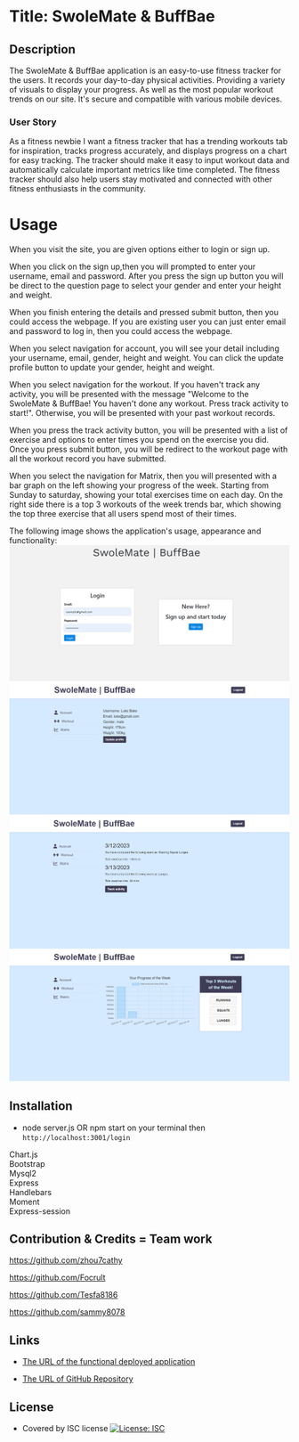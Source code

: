 # Title: SwoleMate & BuffBae

## Description

The SwoleMate & BuffBae application is an easy-to-use fitness tracker for the users. It records your day-to-day physical activities. Providing a variety of visuals to display your progress. As well as the most popular workout trends on our site. It's secure and compatible with various mobile devices.

### User Story

As a fitness newbie I want a fitness tracker that has a trending workouts tab for inspiration, tracks progress accurately, and displays progress on a chart for easy tracking. The tracker should make it easy to input workout data and automatically calculate important metrics like time completed. The fitness tracker should also help users stay motivated and connected with other fitness enthusiasts in the community.

# Usage

When you visit the site, you are given options either to login or sign up.

When you click on the sign up,then you will prompted to enter your username, email and password. After you press the sign up button you will be direct to the question page to select your gender and enter your height and weight.

When you finish entering the details and pressed submit button, then you could access the webpage. If you are existing user you can just enter email and password to log in, then you could access the webpage.

When you select navigation for account, you will see your detail including your username, email, gender, height and weight. You can click the update profile button to update your gender, height and weight.

When you select navigation for the workout. If you haven't track any activity, you will be presented with the message "Welcome to the SwoleMate & BuffBae! You haven't done any workout. Press track activity to start!". Otherwise, you will be presented with your past workout records.

When you press the track activity button, you will be presented with a list of exercise and options to enter times you spend on the exercise you did. Once you press submit button, you will be redirect to the workout page with all the workout record you have submitted.

When you select the navigation for Matrix, then you will presented with a bar graph on the left showing your progress of the week. Starting from Sunday to saturday, showing your total exercises time on each day. On the right side there is a top 3 workouts of the week trends bar, which showing the top three exercise that all users spend most of their times.

The following image shows the application's usage, appearance and functionality:
![alt text](./assets/img/login-page.png)
![alt text](./assets/img/account-page.png)
![alt text](./assets/img/workout-page.png)
![alt text](./assets/img/matrix-page.png)

## Installation

- node server.js OR npm start on your terminal then `http://localhost:3001/login`

Chart.js <br />
Bootstrap <br />
Mysql2 <br />
Express <br />
Handlebars <br />
Moment <br />
Express-session <br />

## Contribution & Credits = Team work

https://github.com/zhou7cathy

https://github.com/Focrult

https://github.com/Tesfa8186

https://github.com/sammy8078

## Links

- [The URL of the functional deployed application](https://gentle-garden-16426.herokuapp.com/login)

- [The URL of GitHub Repository](https://github.com/Tesfa8186/Project2-Fitness-Application)

## License

- Covered by ISC license [![License: ISC](https://img.shields.io/badge/License-ISC-blue.svg)](https://opensource.org/licenses/ISC)
